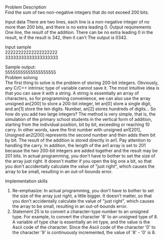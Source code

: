 Problem Description  
Find the sum of two non-negative integers that do not exceed 200 bits.  
  
Input data
There are two lines, each line is a non-negative integer of no more than 200 bits, and there is no extra leading 0.
Output requirements
One line, the result of the addition. There can be no extra leading 0 in the result, ie if the result is 342, then it can't
The output is 0342.  
  
Input sample  
22222222222222222222  
33333333333333333333  
  
Sample output:  
55555555555555555555  
Problem solving  
The first thing to solve is the problem of storing 200-bit integers. Obviously, any C/C++ intrinsic type of variable cannot save it. The most intuitive idea is that you can save it with a string. A string is essentially an array of characters, so for programming convenience, we can also use the array unsigned an[200] to store a 200-bit integer, let an[0] store a single digit, and an[1] store the ten digits. Number, an[2] stores hundreds of digits... So how do you add two large integers? The method is very simple, that is, the simulation of the primary school students in the vertical form of addition, starting from the individual position, bit by bit, exceeding or reaching 10 carry. In other words, save the first number with unsigned an1[201],
Unsigned an2[200] represents the second number and then adds them bit by bit. The result of the addition is stored directly in an1. Pay attention to handling the carry. In addition, the length of the an1 array is set to 201 because the two 200-bit integers are added together and the result may be 201 bits. In actual programming, you don't have to bother to set the size of the array just right. It doesn't matter if you open the big one a bit, so that you don't accidentally calculate the value of "just right", which causes the array to be small, resulting in an out-of-bounds error.  
  
Implementation skills  
1. Re-emphasize: In actual programming, you don't have to bother to set the size of the array just right, a little bigger.
It doesn't matter, so that you don't accidentally calculate the value of "just right", which causes the array to be small, resulting in an out-of-bounds error.  
2. Statement 25 is to convert a character-type number to an unsigned type. For example, to convert the character '8' to an unsigned type of 8. A variable of type char is essentially an int type, and the value is the Ascii code of the character. Since the Ascii code of the character '0' to the character '9' is continuously incremented, the value of '8' - '0' is 8.
